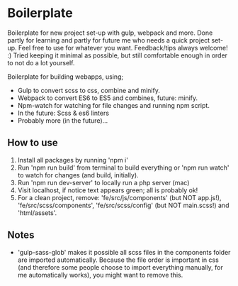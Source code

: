 # Boilerplate
Boilerplate for new project set-up with gulp, webpack and more. Done partly for learning and partly for future me who needs a quick project set-up. Feel free to use for whatever you want. Feedback/tips always welcome! :)
Tried keeping it minimal as possible, but still comfortable enough in order to not do a lot yourself.

Boilerplate for building webapps, using;
* Gulp to convert scss to css, combine and minify.
* Webpack to convert ES6 to ES5 and combines, future: minify.
* Npm-watch for watching for file changes and running npm script.
* In the future: Scss & es6 linters
* Probably more (in the future)...

## How to use
1. Install all packages by running 'npm i'
2. Run 'npm run build' from terminal to build everything or 'npm run watch' to watch for changes (and build, initially).
3. Run 'npm run dev-server' to locally run a php server (mac)
4. Visit localhost, if notice text appears green; all is probably ok!
5. For a clean project, remove: 'fe/src/js/components' (but NOT app.js!), 'fe/src/scss/components', 'fe/src/scss/config' (but NOT main.scss!) and 'html/assets'.

## Notes
- 'gulp-sass-glob' makes it possible all scss files in the components folder are imported automatically. Because the file order is important in css (and therefore some people choose to import everything manually, for me automatically works), you might want to remove this.
